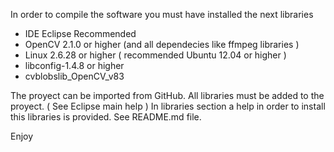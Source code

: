 In order to compile the software you must have installed the next libraries

* IDE Eclipse Recommended
* OpenCV 2.1.0 or higher (and all dependecies like ffmpeg libraries )
* Linux 2.6.28 or higher ( recommended Ubuntu 12.04 or higher )
* libconfig-1.4.8 or higher
* cvblobslib_OpenCV_v83

The proyect can be imported from GitHub. All libraries must be added to the proyect. ( See Eclipse main help )
In libraries section a help in order to install this libraries is provided. See README.md file.

Enjoy
